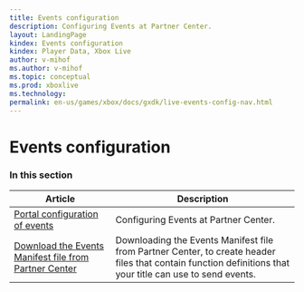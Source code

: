 ```yaml
---
title: Events configuration
description: Configuring Events at Partner Center.
layout: LandingPage
kindex: Events configuration
kindex: Player Data, Xbox Live
author: v-mihof
ms.author: v-mihof
ms.topic: conceptual
ms.prod: xboxlive
ms.technology: 
permalink: en-us/games/xbox/docs/gxdk/live-events-config-nav.html
---
```


# Events configuration


### In this section

| Article | Description |
|---------|-------------|
| [Portal configuration of events](live-events-portal.md) | Configuring Events at Partner Center. |
| [Download the Events Manifest file from Partner Center](live-downloading-events-manifest.md) | Downloading the Events Manifest file from Partner Center, to create header files that contain function definitions that your title can use to send events. |
